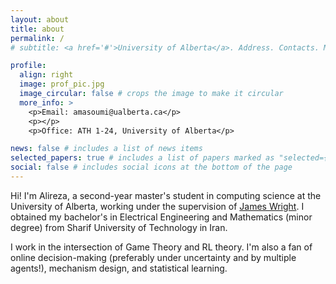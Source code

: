 ```yaml
---
layout: about
title: about
permalink: /
# subtitle: <a href='#'>University of Alberta</a>. Address. Contacts. Motto. Etc.

profile:
  align: right
  image: prof_pic.jpg
  image_circular: false # crops the image to make it circular
  more_info: >
    <p>Email: amasoumi@ualberta.ca</p>
    <p></p>
    <p>Office: ATH 1-24, University of Alberta</p>

news: false # includes a list of news items
selected_papers: true # includes a list of papers marked as "selected={true}"
social: false # includes social icons at the bottom of the page
---
```


Hi! I'm Alireza, a second-year master's student in computing science at the University of Alberta, working under the supervision of [James Wright](https://jrwright.info/). I obtained my bachelor's in Electrical Engineering and Mathematics (minor degree) from Sharif University of Technology in Iran.

I work in the intersection of Game Theory and RL theory. I'm also a fan of online decision-making (preferably under uncertainty and by multiple agents!), mechanism design, and statistical learning.


<!-- Write your biography here. Tell the world about yourself. Link to your favorite [subreddit](http://reddit.com). You can put a picture in, too. The code is already in, just name your picture `prof_pic.jpg` and put it in the `img/` folder.

Put your address / P.O. box / other info right below your picture. You can also disable any of these elements by editing `profile` property of the YAML header of your `_pages/about.md`. Edit `_bibliography/papers.bib` and Jekyll will render your [publications page](/al-folio/publications/) automatically.

Link to your social media connections, too. This theme is set up to use [Font Awesome icons](https://fontawesome.com/) and [Academicons](https://jpswalsh.github.io/academicons/), like the ones below. Add your Facebook, Twitter, LinkedIn, Google Scholar, or just disable all of them. -->
